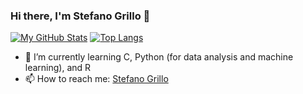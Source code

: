 ### Hi there, I'm Stefano Grillo 👋


[![My GitHub Stats](https://github-readme-stats.vercel.app/api/?username=stefanogrillo&hide=contribs,prs&count_private=true&theme=graywhite&showicons=true)]()
[![Top Langs](https://github-readme-stats.vercel.app/api/top-langs/?username=stefanogrillo&layout=compact&theme=graywhite)]()

- 🌱 I’m currently learning C, Python (for data analysis and machine learning), and R
- 📫 How to reach me: [Stefano Grillo](https://www.linkedin.com/in/stefano-grillo-868038148/)

<!--
**stefanogrillo/stefanogrillo** is a ✨ _special_ ✨ repository because its `README.md` (this file) appears on your GitHub profile.

Here are some ideas to get you started:

- 🔭 I’m currently working on ...
- 🌱 I’m currently learning ...
- 👯 I’m looking to collaborate on ...
- 🤔 I’m looking for help with ...
- 💬 Ask me about ...
- 📫 How to reach me: ...
- 😄 Pronouns: ...
- ⚡ Fun fact: ...
-->
